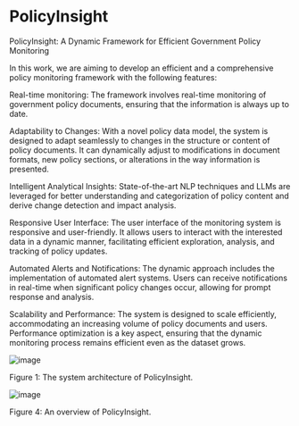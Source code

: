 # PolicyInsight
PolicyInsight: A Dynamic Framework for Efficient Government Policy Monitoring

In this work, we are aiming to develop an efficient and a comprehensive policy monitoring framework with the following features:

Real-time monitoring: The framework involves real-time monitoring of government policy documents, ensuring that the information is always up to date.

Adaptability to Changes: With a novel policy data model, the system is designed to adapt seamlessly to changes in the structure or content of policy documents. It can dynamically adjust to modifications in document formats, new policy sections, or alterations in the way information is presented.

Intelligent Analytical Insights: State-of-the-art NLP techniques and LLMs are leveraged for better understanding and categorization of policy content and derive change detection and impact analysis.

Responsive User Interface: The user interface of the monitoring system is responsive and user-friendly. It allows users to interact with the interested data in a dynamic manner, facilitating efficient exploration, analysis, and tracking of policy updates.

Automated Alerts and Notifications: The dynamic approach includes the implementation of automated alert systems. Users can receive notifications in real-time when significant policy changes occur, allowing for prompt response and analysis.

Scalability and Performance: The system is designed to scale efficiently, accommodating an increasing volume of policy documents and users. Performance optimization is a key aspect, ensuring that the dynamic monitoring process remains efficient even as the dataset grows.

![image](https://github.com/Kishorevb/policyinsight/assets/22257047/41c31ef2-29a6-4b10-9c60-cfda1c37ea9a)

Figure 1: The system architecture of PolicyInsight.





![image](https://github.com/Kishorevb/policyinsight/assets/22257047/eb0bd5dd-6419-4a38-a0c1-09ed2a043807)

Figure 4: An overview of PolicyInsight.


